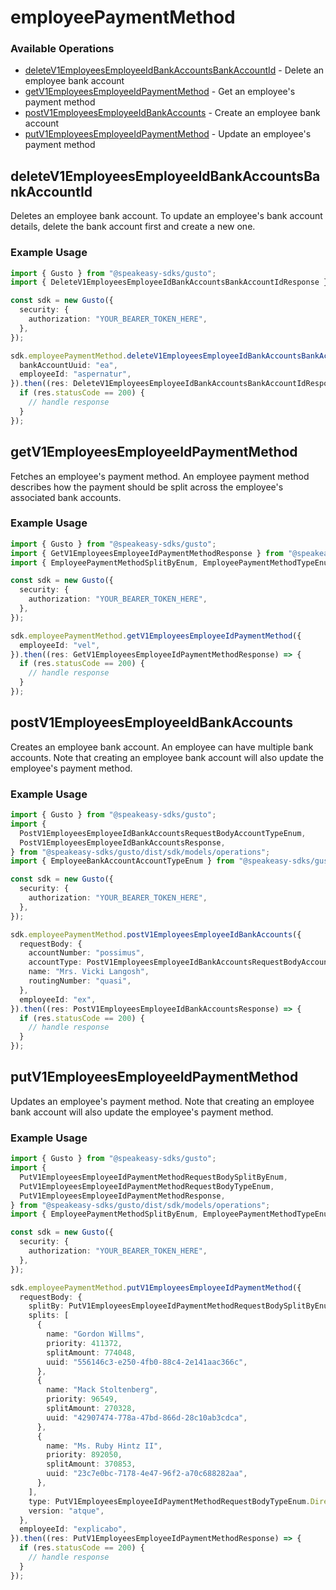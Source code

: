 # employeePaymentMethod

### Available Operations

* [deleteV1EmployeesEmployeeIdBankAccountsBankAccountId](#deletev1employeesemployeeidbankaccountsbankaccountid) - Delete an employee bank account
* [getV1EmployeesEmployeeIdPaymentMethod](#getv1employeesemployeeidpaymentmethod) - Get an employee's payment method
* [postV1EmployeesEmployeeIdBankAccounts](#postv1employeesemployeeidbankaccounts) - Create an employee bank account
* [putV1EmployeesEmployeeIdPaymentMethod](#putv1employeesemployeeidpaymentmethod) - Update an employee's payment method

## deleteV1EmployeesEmployeeIdBankAccountsBankAccountId

Deletes an employee bank account. To update an employee's bank account details, delete the bank account first and create a new one.

### Example Usage

```typescript
import { Gusto } from "@speakeasy-sdks/gusto";
import { DeleteV1EmployeesEmployeeIdBankAccountsBankAccountIdResponse } from "@speakeasy-sdks/gusto/dist/sdk/models/operations";

const sdk = new Gusto({
  security: {
    authorization: "YOUR_BEARER_TOKEN_HERE",
  },
});

sdk.employeePaymentMethod.deleteV1EmployeesEmployeeIdBankAccountsBankAccountId({
  bankAccountUuid: "ea",
  employeeId: "aspernatur",
}).then((res: DeleteV1EmployeesEmployeeIdBankAccountsBankAccountIdResponse) => {
  if (res.statusCode == 200) {
    // handle response
  }
});
```

## getV1EmployeesEmployeeIdPaymentMethod

Fetches an employee's payment method. An employee payment method describes how the payment should be split across the employee's associated bank accounts.

### Example Usage

```typescript
import { Gusto } from "@speakeasy-sdks/gusto";
import { GetV1EmployeesEmployeeIdPaymentMethodResponse } from "@speakeasy-sdks/gusto/dist/sdk/models/operations";
import { EmployeePaymentMethodSplitByEnum, EmployeePaymentMethodTypeEnum } from "@speakeasy-sdks/gusto/dist/sdk/models/shared";

const sdk = new Gusto({
  security: {
    authorization: "YOUR_BEARER_TOKEN_HERE",
  },
});

sdk.employeePaymentMethod.getV1EmployeesEmployeeIdPaymentMethod({
  employeeId: "vel",
}).then((res: GetV1EmployeesEmployeeIdPaymentMethodResponse) => {
  if (res.statusCode == 200) {
    // handle response
  }
});
```

## postV1EmployeesEmployeeIdBankAccounts

Creates an employee bank account. An employee can have multiple bank accounts. Note that creating an employee bank account will also update the employee's payment method.

### Example Usage

```typescript
import { Gusto } from "@speakeasy-sdks/gusto";
import {
  PostV1EmployeesEmployeeIdBankAccountsRequestBodyAccountTypeEnum,
  PostV1EmployeesEmployeeIdBankAccountsResponse,
} from "@speakeasy-sdks/gusto/dist/sdk/models/operations";
import { EmployeeBankAccountAccountTypeEnum } from "@speakeasy-sdks/gusto/dist/sdk/models/shared";

const sdk = new Gusto({
  security: {
    authorization: "YOUR_BEARER_TOKEN_HERE",
  },
});

sdk.employeePaymentMethod.postV1EmployeesEmployeeIdBankAccounts({
  requestBody: {
    accountNumber: "possimus",
    accountType: PostV1EmployeesEmployeeIdBankAccountsRequestBodyAccountTypeEnum.Checking,
    name: "Mrs. Vicki Langosh",
    routingNumber: "quasi",
  },
  employeeId: "ex",
}).then((res: PostV1EmployeesEmployeeIdBankAccountsResponse) => {
  if (res.statusCode == 200) {
    // handle response
  }
});
```

## putV1EmployeesEmployeeIdPaymentMethod

Updates an employee's payment method. Note that creating an employee bank account will also update the employee's payment method.

### Example Usage

```typescript
import { Gusto } from "@speakeasy-sdks/gusto";
import {
  PutV1EmployeesEmployeeIdPaymentMethodRequestBodySplitByEnum,
  PutV1EmployeesEmployeeIdPaymentMethodRequestBodyTypeEnum,
  PutV1EmployeesEmployeeIdPaymentMethodResponse,
} from "@speakeasy-sdks/gusto/dist/sdk/models/operations";
import { EmployeePaymentMethodSplitByEnum, EmployeePaymentMethodTypeEnum } from "@speakeasy-sdks/gusto/dist/sdk/models/shared";

const sdk = new Gusto({
  security: {
    authorization: "YOUR_BEARER_TOKEN_HERE",
  },
});

sdk.employeePaymentMethod.putV1EmployeesEmployeeIdPaymentMethod({
  requestBody: {
    splitBy: PutV1EmployeesEmployeeIdPaymentMethodRequestBodySplitByEnum.Percentage,
    splits: [
      {
        name: "Gordon Willms",
        priority: 411372,
        splitAmount: 774048,
        uuid: "556146c3-e250-4fb0-88c4-2e141aac366c",
      },
      {
        name: "Mack Stoltenberg",
        priority: 96549,
        splitAmount: 270328,
        uuid: "42907474-778a-47bd-866d-28c10ab3cdca",
      },
      {
        name: "Ms. Ruby Hintz II",
        priority: 892050,
        splitAmount: 370853,
        uuid: "23c7e0bc-7178-4e47-96f2-a70c688282aa",
      },
    ],
    type: PutV1EmployeesEmployeeIdPaymentMethodRequestBodyTypeEnum.DirectDeposit,
    version: "atque",
  },
  employeeId: "explicabo",
}).then((res: PutV1EmployeesEmployeeIdPaymentMethodResponse) => {
  if (res.statusCode == 200) {
    // handle response
  }
});
```
